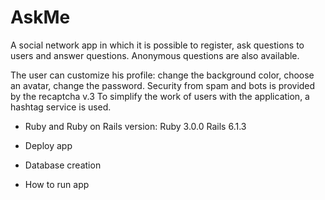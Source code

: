 # AskMe

A social network app in which it is possible to register, ask questions to users and answer questions. Anonymous
questions are also available.

The user can customize his profile: change the background color, choose an avatar, change the password.
Security from spam and bots is provided by the recaptcha v.3
To simplify the work of users with the application, a hashtag service is used.

* Ruby and Ruby on Rails version:
  Ruby 3.0.0
  Rails  6.1.3

* Deploy app

* Database creation

* How to run app
